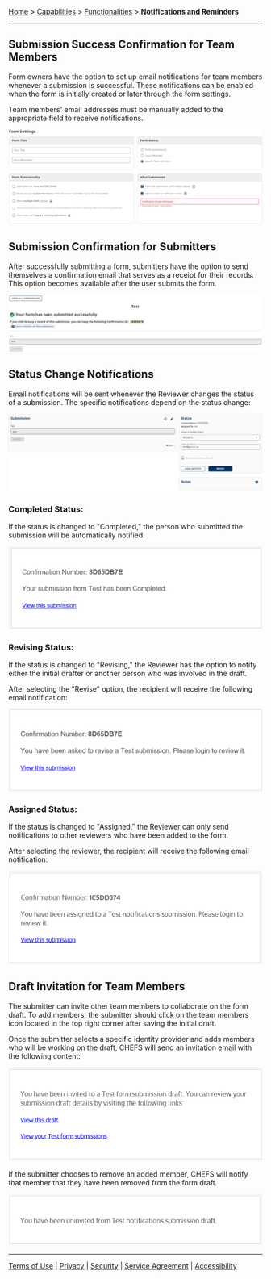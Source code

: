 [Home](index) > [Capabilities](Capabilities) > [Functionalities](Functionalities) > **Notifications and Reminders**
***

<!-- ## Notifications: -->
<!-- 
* [Submission Success Confirmation for Team Members](#Submission-Success-Confirmation-for-Team-Members)
* [Submission Confirmation for Submitters](#Submission-Confirmation-for-Submitters)
* [Status Change Notifications](#Status-Change-Notifications)
* [Draft Invitation for Team Members](#Draft-Invitation-for-Team-Members) -->

## Submission Success Confirmation for Team Members

Form owners have the option to set up email notifications for team members whenever a submission is successful. These notifications can be enabled when the form is initially created or later through the form settings. 

Team members' email addresses must be manually added to the appropriate field to receive notifications.

![image](images/noti1.png)






## Submission Confirmation for Submitters
<!-- **[Back to top](#top)** -->

After successfully submitting a form, submitters have the option to send themselves a confirmation email that serves as a receipt for their records. This option becomes available after the user submits the form.

![image](images/noti2.png)






## Status Change Notifications
<!-- **[Back to top](#top)** -->

Email notifications will be sent whenever the Reviewer changes the status of a submission. The specific notifications depend on the status change:

![image](images/noti3.png)


### Completed Status: 

If the status is changed to "Completed," the person who submitted the submission will be automatically notified.

![image](images/noti4.png)


### Revising Status: 


If the status is changed to "Revising," the Reviewer has the option to notify either the initial drafter or another person who was involved in the draft.

After selecting the "Revise" option, the recipient will receive the following email notification:

![image](images/noti5.png)


### Assigned Status: 


If the status is changed to "Assigned," the Reviewer can only send notifications to other reviewers who have been added to the form.

After selecting the reviewer, the recipient will receive the following email notification:

![image](images/noti6.png)




## Draft Invitation for Team Members
<!-- **[Back to top](#top)** -->

The submitter can invite other team members to collaborate on the form draft. To add members, the submitter should click on the team members icon located in the top right corner after saving the initial draft.

Once the submitter selects a specific identity provider and adds members who will be working on the draft, CHEFS  will send an invitation email with the following content:

![image](images/noti7.png)


If the submitter chooses to remove an added member, CHEFS will notify that member that they have been removed from the form draft.

![image](images/noti8.png)

***
[Terms of Use](Terms-of-Use) | [Privacy](Privacy) | [Security](Security) | [Service Agreement](Service-Agreement) | [Accessibility](Accessibility)